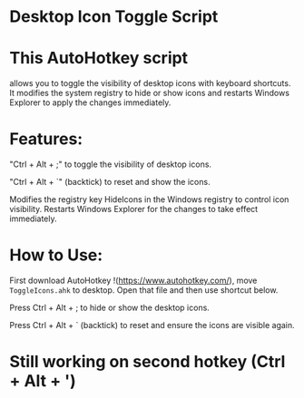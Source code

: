# Desktop Icon Toggle Script
# This AutoHotkey script
allows you to toggle the visibility of desktop icons with keyboard shortcuts. It modifies the system registry to hide or show icons and restarts Windows Explorer to apply the changes immediately.

# Features:

"Ctrl + Alt + ;"  to toggle the visibility of desktop icons.

"Ctrl + Alt + `"  (backtick) to reset and show the icons.

Modifies the registry key HideIcons in the Windows registry to control icon visibility.
Restarts Windows Explorer for the changes to take effect immediately.
# How to Use:
First download AutoHotkey !(https://www.autohotkey.com/), move `ToggleIcons.ahk` to desktop. Open that file and then use shortcut below.

Press Ctrl + Alt + ; to hide or show the desktop icons.

Press Ctrl + Alt + ` (backtick) to reset and ensure the icons are visible again.

# Still working on second hotkey (Ctrl + Alt + ')


